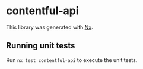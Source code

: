 # contentful-api

This library was generated with [Nx](https://nx.dev).

## Running unit tests

Run `nx test contentful-api` to execute the unit tests.
